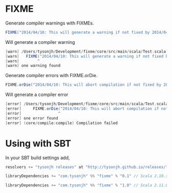 # FIXME

Generate compiler warnings with FIXMEs.

```scala
FIXME("2014/04/10: This will generate a warning if not fixed by 2014/04/10")
```

Will generate a compiler warning

```scala
[warn] /Users/tysonjh/Development/fixme/core/src/main/scala/Test.scala:7: FIXME DATE PASSED (2014/04/10): This will generate a warning if not fixed by 2014/04/10
[warn]   FIXME("2014/04/10: This will generate a warning if not fixed by 2014/04/10")
[warn]        ^
[warn] one warning found
```

Generate compiler errors with FIXME.orDie.

```scala
FIXME.orDie("2014/04/10: This will abort compilation if not fixed by 2014/04/10")
```

Will generate a compiler error

```scala
[error] /Users/tysonjh/Development/fixme/core/src/main/scala/Test.scala:3: FIXME.orDie DATE PASSED (2014/04/10): This will abort compilation if not fixed by 2014/04/10
[error]     FIXME.orDie("2014/04/10: This will abort compilation if not fixed by 2014/04/10")
[error]                ^
[error] one error found
[error] (core/compile:compile) Compilation failed
```

# Using with SBT

In your SBT build settings add,

```scala
resolvers += "tysonjh releases" at "http://tysonjh.github.io/releases/"

libraryDependencies += "com.tysonjh" %% "fixme" % "0.1" // Scala 2.10.x (or)

libraryDependencies += "com.tysonjh" %% "fixme" % "1.0" // Scala 2.11.0
```